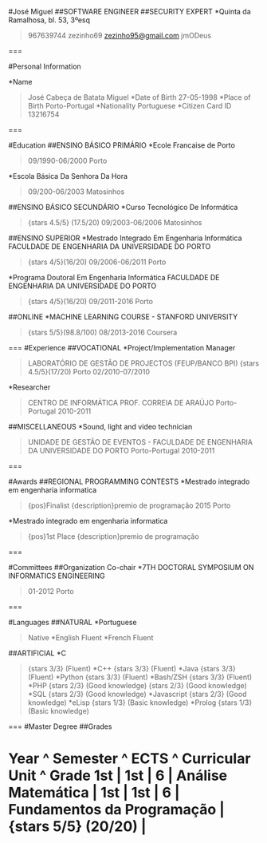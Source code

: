 #José Miguel
##SOFTWARE ENGINEER
##SECURITY EXPERT
*Quinta da Ramalhosa, bl. 53, 3ºesq
>967639744
>zezinho69
>zezinho95@gmail.com
>jmODeus

===

#Personal Information

*Name
>José Cabeça de Batata Miguel
*Date of Birth
>27-05-1998
*Place of Birth
>Porto-Portugal
*Nationality
>Portuguese
*Citizen Card ID 
>13216754

===

#Education
##ENSINO BÁSICO PRIMÁRIO
*Ecole Francaise de Porto
> 09\/1990-06\/2000
>   Porto


*Escola Básica Da Senhora Da Hora
>  09\/200-06\/2003
>   Matosinhos

##ENSINO BÁSICO SECUNDÁRIO
*Curso Tecnológico De Informática
>{stars 4.5/5} (17.5\/20)
>  09\/2003-06\/2006
>   Matosinhos

##ENSINO SUPERIOR
*Mestrado Integrado Em Engenharia Informática FACULDADE DE ENGENHARIA DA UNIVERSIDADE DO PORTO
>{stars 4/5}(16\/20)
>  09\/2006-06\/2011
>   Porto


*Programa Doutoral Em Engenharia Informática FACULDADE DE ENGENHARIA DA UNIVERSIDADE DO PORTO
>{stars 4/5}(16\/20)
>  09\/2011-2016
>   Porto

##ONLINE
*MACHINE LEARNING COURSE - STANFORD UNIVERSITY
>{stars 5/5}(98.8\/100)
>  08\/2013-2016
>   Coursera

===
#Experience
##VOCATIONAL
*Project\/Implementation Manager
>LABORATÓRIO DE GESTÃO DE PROJECTOS (FEUP\/BANCO BPI)
>{stars 4.5/5}(17\/20)
>   Porto
>  02\/2010-07\/2010


*Researcher
>CENTRO DE INFORMÁTICA PROF. CORREIA DE ARAÚJO
>   Porto-Portugal
>  2010-2011


##MISCELLANEOUS
*Sound, light and video technician
>UNIDADE DE GESTÃO DE EVENTOS - FACULDADE DE ENGENHARIA DA UNIVERSIDADE DO PORTO
>   Porto-Portugal
>  2010-2011



===

#Awards
##REGIONAL PROGRAMMING CONTESTS
*Mestrado integrado em engenharia informatica
>{pos}Finalist
>{description}premio de programação
>2015
>Porto

*Mestrado integrado em engenharia informatica
>{pos}1st Place
>{description}premio de programação

===

#Committees
##Organization Co-chair
*7TH DOCTORAL SYMPOSIUM ON INFORMATICS ENGINEERING
>  01-2012
>   Porto

===

#Languages
##NATURAL
*Portuguese 
>Native
*English 
>Fluent
*French 
>Fluent

##ARTIFICIAL
*C
>{stars 3/3} (Fluent)
*C++ 
>{stars 3/3} (Fluent)
*Java
>{stars 3/3} (Fluent)
*Python 
>{stars 3/3} (Fluent)
*Bash\/ZSH
>{stars 3/3} (Fluent)
*PHP 
>{stars 2/3} (Good knowledge)
>{stars 2/3} (Good knowledge)
*SQL
>{stars 2/3} (Good knowledge)
*Javascript
>{stars 2/3} (Good knowledge)
*eLisp 
>{stars 1/3} (Basic knowledge)
*Prolog 
>{stars 1/3} (Basic knowledge)

===
#Master Degree
##Grades

Year ^ Semester ^ ECTS ^ Curricular Unit ^ Grade
1st | 1st | 6 | Análise Matemática | 
1st | 1st | 6 | Fundamentos da Programação | {stars 5/5} (20\/20) |
===
